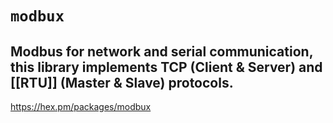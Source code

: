 # `modbux`
## Modbus for network and serial communication, this library implements TCP (Client & Server) and [[RTU]] (Master & Slave) protocols.

https://hex.pm/packages/modbux

